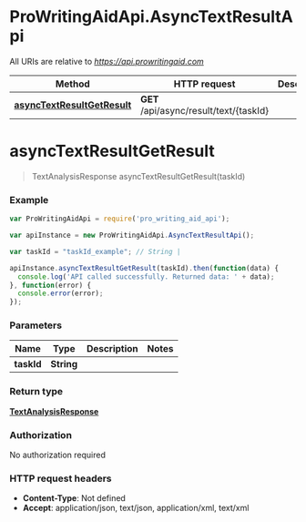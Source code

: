 # ProWritingAidApi.AsyncTextResultApi

All URIs are relative to *https://api.prowritingaid.com*

Method | HTTP request | Description
------------- | ------------- | -------------
[**asyncTextResultGetResult**](AsyncTextResultApi.md#asyncTextResultGetResult) | **GET** /api/async/result/text/{taskId} | 


<a name="asyncTextResultGetResult"></a>
# **asyncTextResultGetResult**
> TextAnalysisResponse asyncTextResultGetResult(taskId)



### Example
```javascript
var ProWritingAidApi = require('pro_writing_aid_api');

var apiInstance = new ProWritingAidApi.AsyncTextResultApi();

var taskId = "taskId_example"; // String | 

apiInstance.asyncTextResultGetResult(taskId).then(function(data) {
  console.log('API called successfully. Returned data: ' + data);
}, function(error) {
  console.error(error);
});

```

### Parameters

Name | Type | Description  | Notes
------------- | ------------- | ------------- | -------------
 **taskId** | **String**|  | 

### Return type

[**TextAnalysisResponse**](TextAnalysisResponse.md)

### Authorization

No authorization required

### HTTP request headers

 - **Content-Type**: Not defined
 - **Accept**: application/json, text/json, application/xml, text/xml

